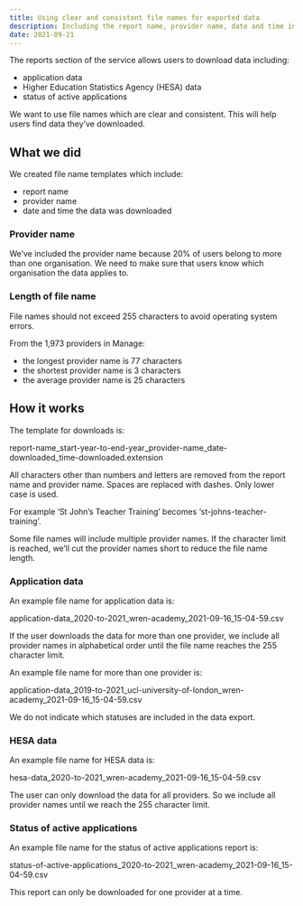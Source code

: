 ```yaml
---
title: Using clear and consistent file names for exported data
description: Including the report name, provider name, date and time in the file name to help users find data they’ve downloaded
date: 2021-09-21
---
```


The reports section of the service allows users to download data including:

- application data
- Higher Education Statistics Agency (HESA) data
- status of active applications

We want to use file names which are clear and consistent. This will help users find data they’ve downloaded.

## What we did

We created file name templates which include:

- report name
- provider name
- date and time the data was downloaded

### Provider name

We’ve included the provider name because 20% of users belong to more than one organisation. We need to make sure that users know which organisation the data applies to.

### Length of file name

File names should not exceed 255 characters to avoid operating system errors.

From the 1,973 providers in Manage:

- the longest provider name is 77 characters
- the shortest provider name is 3 characters
- the average provider name is 25 characters

## How it works

The template for downloads is:

report-name_start-year-to-end-year_provider-name_date-downloaded_time-downloaded.extension

All characters other than numbers and letters are removed from the report name and provider name. Spaces are replaced with dashes. Only lower case is used.

For example ‘St John’s Teacher Training’ becomes ‘st-johns-teacher-training’.

Some file names will include multiple provider names. If the character limit is reached, we’ll cut the provider names short to reduce the file name length.

### Application data

An example file name for application data is:

application-data_2020-to-2021_wren-academy_2021-09-16_15-04-59.csv

If the user downloads the data for more than one provider, we include all provider names in alphabetical order until the file name reaches the 255 character limit.

An example file name for more than one provider is:

application-data_2019-to-2021_ucl-university-of-london_wren-academy_2021-09-16_15-04-59.csv

We do not indicate which statuses are included in the data export.

### HESA data

An example file name for HESA data is:

hesa-data_2020-to-2021_wren-academy_2021-09-16_15-04-59.csv

The user can only download the data for all providers. So we include all provider names until we reach the 255 character limit.

### Status of active applications

An example file name for the status of active applications report is:

status-of-active-applications_2020-to-2021_wren-academy_2021-09-16_15-04-59.csv

This report can only be downloaded for one provider at a time.

